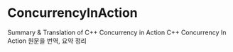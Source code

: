 # ConcurrencyInAction
Summary &amp; Translation of C++ Concurrency in Action
C++ Concurrency In Action 원문을 번역, 요약 정리
